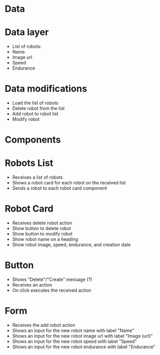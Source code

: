 # Data

# Data layer

- List of robots:
- Name
- Image url
- Speed
- Endurance

# Data modifications

- Load the list of robots
- Delete robot from the list
- Add robot to robot list
- Modify robot

# Components

# Robots List

- Receives a list of robots
- Shows a robot card for each robot on the received list
- Sends a robot to each robot card component

# Robot Card

- Receives delete robot action
- Show button to delete robot
- Show button to modify robot
- Show robot name on a heading
- Show robot image, speed, endurance, and creation date

# Button

- Shows "Delete"/"Create" message (?)
- Receives an action
- On click executes the received action

# Form

- Receives the add robot action
- Shows an input for the new robot name with label "Name"
- Shows an input for the new robot image url with label "Image (url)"
- Shows an input for the new robot speed with label "Speed"
- Shows an input for the new robot endurance with label "Endurance"

